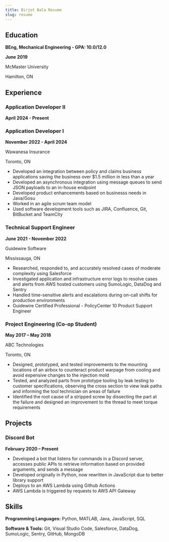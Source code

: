 ```yaml
---
title: Birjot Bala Resume
slug: resume
---
```


## Education 
**BEng, Mechanical Engineering - GPA: 10.0/12.0**

**June 2019**

McMaster University

Hamilton, ON

## Experience

### Application Developer II

**April 2024 - Present**

### Application Developer I

**November 2022 - April 2024**

Wawanesa Insurance

Toronto, ON
- Developed an integration between policy and claims business applications saving the business over $1.5 million in less than a year
- Developed an asynchronous integration using message queues to send JSON payloads to an in-house endpoint
- Developed product enhancements based on businesss needs in Java/Gosu
- Worked in an agile scrum team model
- Used software development tools such as JIRA, Confluence, Git, BitBucket and TeamCity

### Technical Support Engineer

**June 2021 - November 2022**

Guidewire Software

Mississauga, ON
- Researched, responded to, and accurately resolved cases of moderate complexity using Salesforce
- Investigated application and infrastructure error logs to resolve cases and alerts from AWS hosted customers using SumoLogic, DataDog and Sentry
- Handled time-sensitive alerts and escalations during on-call shifts for production environments
- Guidewire Certified Professional - PolicyCenter 10 Product Support Engineer

### Project Engineering (Co-op Student)

**May 2017 – May 2018**

ABC Technologies

Toronto, ON
- Designed, prototyped, and tested improvements to the mounting locations of an airbox to counteract product warpage from cooling and avoid expensive changes to the injection mold
- Tested, and analyzed parts from prototype tooling by leak testing to customer specifications, observing the cross section to view leak paths and informing the tool technician on areas of failure
- Identified the root cause of a stripped screw by dissecting the part at the failure and designed an improvement to the thread to meet torque requirements

## Projects

### Discord Bot

**February 2020 – Present**
- Developed a bot that listens for commands in a Discord server, accesses public APIs to retrieve information based on provided arguments, and sends a message
- Developed originally in Python, now rewritten in JavaScript due to better library support
- Deploys to an AWS Lambda using Github Actions
- AWS Lambda is triggered by requests to AWS API Gateway

## Skills
**Programming Languages:** Python, MATLAB, Java, JavaScript, SQL

**Software & Tools:** Git, Visual Studio Code, Salesforce, DataDog, SumoLogic, Sentry, GitHub, MongoDB
